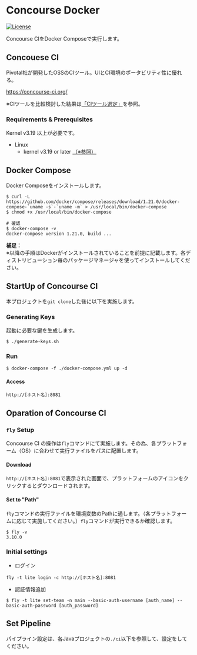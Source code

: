 # Concourse Docker

[![License](https://img.shields.io/badge/License-Apache%202.0-blue.svg)](https://opensource.org/licenses/Apache-2.0)

Concourse CIをDocker Composeで実行します。

## Concouese CI

Pivotal社が開発したOSSのCIツール。UIとCI環境のポータビリティ性に優れる。

https://concourse-ci.org/

※CIツールを比較検討した結果は[「CIツール選定」](https://nikkeibp.backlog.jp/view/NMO-3)を参照。

### Requirements & Prerequisites

Kernel v3.19 以上が必要です。

- Linux
  - kernel v3.19 or later [（※参照）](https://concourse-ci.org/install.html)

## Docker Compose

Docker Composeをインストールします。

```
$ curl -L https://github.com/docker/compose/releases/download/1.21.0/docker-compose-`uname -s`-`uname -m` > /usr/local/bin/docker-compose
$ chmod +x /usr/local/bin/docker-compose

# 確認
$ docker-compose -v
docker-compose version 1.21.0, build ...
```

**補足：**  
※以降の手順はDockerがインストールされていることを前提に記載します。各ディストリビューション毎のパッケージマネージャを使ってインストールしてください。

## StartUp of Concourse CI

本プロジェクトを`git clone`した後に以下を実施します。

### Generating Keys

起動に必要な鍵を生成します。

```
$ ./generate-keys.sh
```

### Run

```
$ docker-compose -f ./docker-compose.yml up -d
```

#### Access

```
http://[ホスト名]:8081
```

## Oparation of Concourse CI

### `fly` Setup

Concourse CI の操作は`fly`コマンドにて実施します。その為、各プラットフォーム（OS）に合わせて実行ファイルをパスに配置します。

#### Download

`http://[ホスト名]:8081`で表示された画面で、プラットフォームのアイコンをクリックするとダウンロードされます。

#### Set to "Path"

`fly`コマンドの実行ファイルを環境変数のPathに通します。（各プラットフォームに応じて実施してください。）`fly`コマンドが実行できるか確認します。

```
$ fly -v
3.10.0
```

### Initial settings

* ログイン

```
fly -t lite login -c http://[ホスト名]:8081
```

* 認証情報追加

```
$ fly -t lite set-team -n main --basic-auth-username [auth_name] --basic-auth-password [auth_password]
```

## Set Pipeline

パイプライン設定は、各Javaプロジェクトの`./ci`以下を参照して、設定をしてください。
